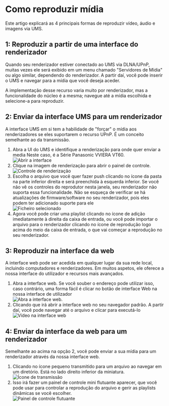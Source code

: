 # Como reproduzir mídia

Este artigo explicará as 4 principais formas de reproduzir vídeo, áudio e imagens via UMS.

## 1: Reproduzir a partir de uma interface do renderizador

Quando seu renderizador estiver conectado ao UMS via DLNA/UPnP, muitas vezes ele será exibido em um menu chamado "Servidores de Mídia" ou algo similar, dependendo do renderizador. A partir daí, você pode inserir o UMS e navegar para a mídia que você deseja aceder.

A implementação desse recurso varia muito por renderizador, mas a funcionalidade do núcleo é a mesma; navegue até a mídia escolhida e selecione-a para reproduzir.

## 2: Enviar da interface UMS para um renderizador

A interface UMS em si tem a habilidade de "forçar" o mídia aos renderizadores se eles suportarem o recurso UPnP. É um conceito semelhante ao da transmissão.

1. Abra a UI do UMS e identifique a renderização para onde quer enviar a media Neste caso, é a Série Panasonic VVIERA VT60.  
   ![Abrir a interface](@site/docs/guides/img/how-to-play-media-1.png)
2. Clique na imagem de renderização para abrir o painel de controle.  
   ![Controle de renderização](@site/docs/guides/img/how-to-play-media-2.png)
3. Escolha o arquivo que você quer fazer push clicando no ícone da pasta na parte inferior direita e será preenchida à esquerda inferior. Se você não vê os controles do reprodutor nesta janela, seu renderizador não suporta essa funcionalidade. Não se esqueça de verificar se há atualizações de firmware/software no seu renderizador, pois eles podem ter adicionado suporte para ele  
   ![Ficheiro selecionado](@site/docs/guides/img/how-to-play-media-3.png)
4. Agora você pode criar uma playlist clicando no ícone de adição imediatamente à direita da caixa de entrada, ou você pode importar o arquivo para o renderizador clicando no ícone de reprodução logo acima do meio da caixa de entrada, o que vai começar a reprodução no seu renderizador.

## 3: Reproduzir na interface da web

A interface web pode ser acedida em qualquer lugar da sua rede local, incluindo computadores e renderizadores. Em muitos aspetos, ele oferece a nossa interface do utilizador e recursos mais avançados.

1. Abra a interface web. Se você souber o endereço pode utilizar isso, caso contrário, uma forma fácil é clicar no botão de interface Web na nossa interface de utilizador  
   ![Abra a interface web.](@site/docs/guides/img/how-to-play-media-4.png)
2. Clicando que irá abrir a interface web no seu navegador padrão. A partir daí, você pode navegar até o arquivo e clicar para executá-lo  
   ![Vídeo na interface web](@site/docs/guides/img/how-to-play-media-5.png)

## 4: Enviar da interface da web para um renderizador

Semelhante ao acima na opção 2, você pode enviar a sua mídia para um renderizador através da nossa interface web.

1. Clicando no ícone pequeno transmitido para um arquivo ao navegar em um diretório. Está no lado direito inferior da miniatura.  
   ![Ícone de transmissão](@site/docs/guides/img/how-to-play-media-6.png)
2. Isso irá fazer um painel de controle mini flutuante aparecer, que você pode usar para controlar a reprodução do arquivo e gerir as playlists dinâmicas se você escolher.  
   ![Painel de controle flutuante](@site/docs/guides/img/how-to-play-media-7.png)
